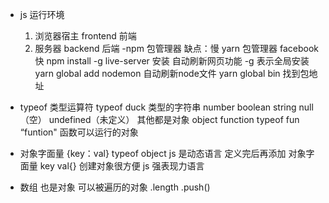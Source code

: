 - js 运行环境
    1. 浏览器宿主 frontend 前端
    2. 服务器 backend 后端 
-npm 包管理器  缺点：慢
   yarn 包管理器 facebook  快
npm install -g live-server  安装 自动刷新网页功能
-g 表示全局安装 
yarn  global add nodemon  自动刷新node文件
yarn global bin 找到包地址 
 

- typeof 类型运算符
    typeof duck 
    类型的字符串     number  boolean string null（空） undefined（未定义）
    其他都是对象 object  function
typeof fun  “funtion"
函数可以运行的对象
- 对象字面量 {key：val}
typeof   object
    js 是动态语言 定义完后再添加
    对象字面量 key val{} 创建对象很方便
    js 强表现力语言
- 数组
   也是对象 可以被遍历的对象 
   .length      .push() 